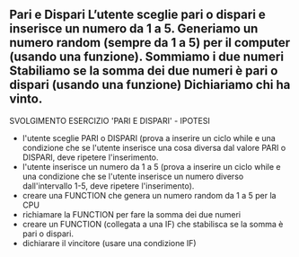 Pari e Dispari
L’utente sceglie pari o dispari e inserisce un numero da 1 a 5.
Generiamo un numero random (sempre da 1 a 5) per il computer (usando una funzione).
Sommiamo i due numeri
Stabiliamo se la somma dei due numeri è pari o dispari (usando una funzione)
Dichiariamo chi ha vinto.
-------------------------------------------------------------
SVOLGIMENTO ESERCIZIO 'PARI E DISPARI' - IPOTESI

- l'utente sceglie PARI o DISPARI (prova a inserire un ciclo while e una condizione che se l'utente inserisce una cosa diversa dal valore PARI o DISPARI, deve ripetere l'inserimento.
- l'utente inserisce un numero da 1 a 5 (prova a inserire un ciclo while e una condizione che se l'utente inserisce un numero diverso dall'intervallo 1-5, deve ripetere l'inserimento).
- creare una FUNCTION che genera un numero random da 1 a 5 per la CPU
- richiamare la FUNCTION per fare la somma dei due numeri
- creare un FUNCTION (collegata a una IF) che stabilisca se la somma è pari o dispari.
- dichiarare il vincitore (usare una condizione IF)